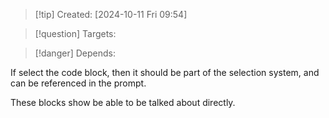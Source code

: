 
>[!tip] Created: [2024-10-11 Fri 09:54]

>[!question] Targets: 

>[!danger] Depends: 

If select the code block, then it should be part of the selection system, and can be referenced in the prompt.

These blocks show be able to be talked about directly.